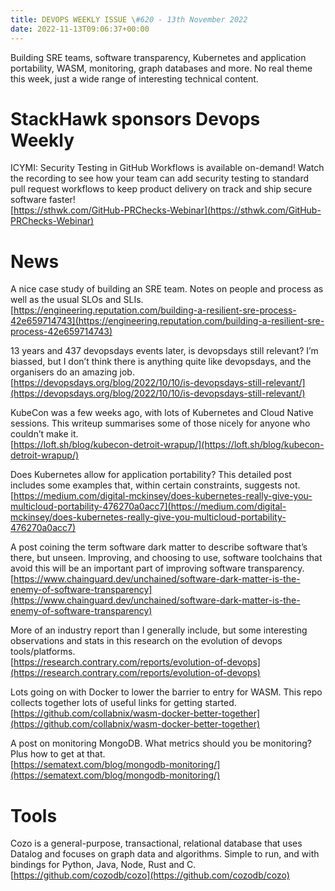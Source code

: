 ```yaml
---
title: DEVOPS WEEKLY ISSUE \#620 - 13th November 2022 
date: 2022-11-13T09:06:37+00:00
---
```


Building SRE teams, software transparency, Kubernetes and application portability, WASM, monitoring, graph databases and more. No real theme this week, just a wide range of interesting technical content.


StackHawk sponsors Devops Weekly
============================

ICYMI: Security Testing in GitHub Workflows is available on-demand! Watch the recording to see how your team can add security testing to standard pull request workflows to keep product delivery on track and ship secure software faster!
<br>[https://sthwk.com/GitHub-PRChecks-Webinar](https://sthwk.com/GitHub-PRChecks-Webinar)


News
====

A nice case study of building an SRE team. Notes on people and process as well as the usual SLOs and SLIs.
<br>[https://engineering.reputation.com/building-a-resilient-sre-process-42e659714743](https://engineering.reputation.com/building-a-resilient-sre-process-42e659714743)


13 years and 437 devopsdays events later, is devopsdays still relevant? I’m biassed, but I don’t think there is anything quite like devopsdays, and the organisers do an amazing job.
<br>[https://devopsdays.org/blog/2022/10/10/is-devopsdays-still-relevant/](https://devopsdays.org/blog/2022/10/10/is-devopsdays-still-relevant/)


KubeCon was a few weeks ago, with lots of Kubernetes and Cloud Native sessions. This writeup summarises some of those nicely for anyone who couldn’t make it.
<br>[https://loft.sh/blog/kubecon-detroit-wrapup/](https://loft.sh/blog/kubecon-detroit-wrapup/)


Does Kubernetes allow for application portability? This detailed post includes some examples that, within certain constraints, suggests not.
<br>[https://medium.com/digital-mckinsey/does-kubernetes-really-give-you-multicloud-portability-476270a0acc7](https://medium.com/digital-mckinsey/does-kubernetes-really-give-you-multicloud-portability-476270a0acc7)


A post coining the term software dark matter to describe software that’s there, but unseen. Improving, and choosing to use, software toolchains that avoid this will be an important part of improving software transparency.
<br>[https://www.chainguard.dev/unchained/software-dark-matter-is-the-enemy-of-software-transparency](https://www.chainguard.dev/unchained/software-dark-matter-is-the-enemy-of-software-transparency)


More of an industry report than I generally include, but some interesting observations and stats in this research on the evolution of devops tools/platforms.
<br>[https://research.contrary.com/reports/evolution-of-devops](https://research.contrary.com/reports/evolution-of-devops)


Lots going on with Docker to lower the barrier to entry for WASM. This repo collects together lots of useful links for getting started.
<br>[https://github.com/collabnix/wasm-docker-better-together](https://github.com/collabnix/wasm-docker-better-together)


A post on monitoring MongoDB. What metrics should you be monitoring? Plus how to get at that.
<br>[https://sematext.com/blog/mongodb-monitoring/](https://sematext.com/blog/mongodb-monitoring/)


Tools
=====

Cozo is a general-purpose, transactional, relational database that uses Datalog and focuses on graph data and algorithms. Simple to run, and with bindings for Python, Java, Node, Rust and C.
<br>[https://github.com/cozodb/cozo](https://github.com/cozodb/cozo)




